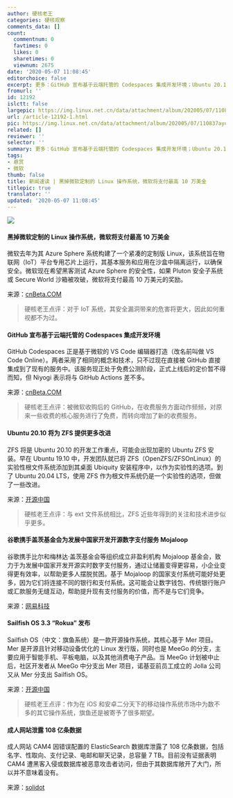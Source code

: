 ```yaml
---
author: 硬核老王
categories: 硬核观察
comments_data: []
count:
  commentnum: 0
  favtimes: 0
  likes: 0
  sharetimes: 0
  viewnum: 2675
date: '2020-05-07 11:08:45'
editorchoice: false
excerpt: 更多：GitHub 宣布基于云端托管的 Codespaces 集成开发环境；Ubuntu 20.10 将为 ZFS 提供更多改进
fromurl: ''
id: 12192
islctt: false
largepic: https://img.linux.net.cn/data/attachment/album/202005/07/110837ayocfyocsyzlcqs8.jpg
url: /article-12192-1.html
pic: https://img.linux.net.cn/data/attachment/album/202005/07/110837ayocfyocsyzlcqs8.jpg.thumb.jpg
related: []
reviewer: ''
selector: ''
summary: 更多：GitHub 宣布基于云端托管的 Codespaces 集成开发环境；Ubuntu 20.10 将为 ZFS 提供更多改进
tags:
- 悬赏
- 微软
thumb: false
title: 新闻速读 | 黑掉微软定制的 Linux 操作系统，微软将支付最高 10 万美金
titlepic: true
translator: ''
updated: '2020-05-07 11:08:45'
---
```


![](/data/attachment/album/202005/07/110837ayocfyocsyzlcqs8.jpg)


#### 黑掉微软定制的 Linux 操作系统，微软将支付最高 10 万美金


微软去年为其 Azure Sphere 系统构建了一个紧凑的定制版 Linux，该系统旨在物联网（IoT）平台专用芯片上运行，其基本服务和应用在沙盒中隔离运行，以确保安全。微软现在希望黑客测试 Azure Sphere 的安全性，如果 Pluton 安全子系统或 Secure World 沙箱被攻破，微软将支付最高 10 万美元的奖励。


来源：[cnBeta.COM](https://www.cnbeta.com/articles/tech/975693.htm)



> 
> 硬核老王点评：对于 IoT 系统，其安全漏洞带来的危害将更大，因此如何重视都不为过。
> 
> 
> 


#### GitHub 宣布基于云端托管的 Codespaces 集成开发环境


GitHub Codespaces 正是基于微软的 VS Code 编辑器打造（改名前叫做 VS Code Online）。两者采用了相同的概念和技术，只不过现在直接被 GitHub 直接集成到了现有的服务中。该服务现正处于免费公测阶段，正式上线后的定价暂不得而知，但 Niyogi 表示将与 GitHub Actions 差不多。


来源：[cnBeta.COM](https://www.cnbeta.com/articles/tech/975803.htm)



> 
> 硬核老王点评：被微软收购后的 GitHub，在收费服务方面动作频频，对原来一些收费的核心服务进行了免费，而转向增加了新的收费服务。
> 
> 
> 


#### Ubuntu 20.10 将为 ZFS 提供更多改进


ZFS 将是 Ubuntu 20.10 的开发工作重点，可能会出现加密的 Ubuntu ZFS 安装。早在 Ubuntu 19.10 中，开发团队就已将 ZFS（OpenZFS/ZFSOnLinux）的实验性根文件系统添加到其桌面 Ubiquity 安装程序中，以作为实验性的选项。到了 Ubuntu 20.04 LTS，使用 ZFS 作为根文件系统仍是一个实验性的选项，但做了一些改进。


来源：[开源中国](https://www.oschina.net/news/115433/ubuntu-20-10-more-zfs-improvement)



> 
> 硬核老王点评：与 ext 文件系统相比，ZFS 近些年得到的关注和技术进步似乎更多。
> 
> 
> 


#### 谷歌携手盖茨基金会为发展中国家开发开源数字支付服务 Mojaloop


谷歌携手比尔和梅林达·盖茨基金会等组织成立非盈利机构 Mojaloop 基金会，致力于为发展中国家开发开源实时数字支付服务，通过让储蓄变得更容易，小企业变得更有效率，以帮助更多人摆脱贫困。基于 Mojaloop 的国家支付系统可能好处更多，因为它们将连接不同的银行和支付系统。这可能会让数字钱包、传统银行账户或汇款服务无缝互动，帮助提升现有支付服务的价值，而不是与它们竞争。


来源：[网易科技](https://www.cnbeta.com/articles/tech/975763.htm)


#### Sailfish OS 3.3 “Rokua” 发布


Sailfish OS（中文：旗鱼系统）是一款开源操作系统，其核心基于 Mer 项目。Mer 是开源且针对移动设备优化的 Linux 发行版，同时也是 MeeGo 的分支，主要应用于智能手机、平板电脑，以及其他消费电子产品。当 MeeGo 计划被中止后，社区开发者从 MeeGo 中分支出 Mer 项目，诺基亚前员工成立的 Jolla 公司又从 Mer 分支出 Sailfish OS。


来源：[开源中国](https://www.oschina.net/news/115428/sailfish-os-3-3-rokua-released)



> 
> 硬核老王点评：作为在 iOS 和安卓二分天下的移动操作系统市场中为数不多的其它操作系统，旗鱼还是被寄予了很多期望。
> 
> 
> 


#### 成人网站泄露 108 亿条数据


成人网站 CAM4 因错误配置的 ElasticSearch 数据库泄露了 108 亿条数据，包括名字、性取向、支付记录、电邮和聊天记录，总容量 7 TB。目前没有证据表明 CAM4 遭黑客入侵或数据库被恶意攻击者访问，但由于其数据库敞开了大门，所以并不意味着没有。


来源：[solidot](https://www.solidot.org/story?sid=64284)